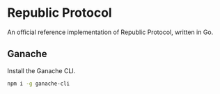 # Republic Protocol

An official reference implementation of Republic Protocol, written in Go.

## Ganache

Install the Ganache CLI.

```sh
npm i -g ganache-cli
```